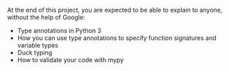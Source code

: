 At the end of this project, you are expected to be able to explain to anyone, without the help of Google:

-   Type annotations in Python 3
-   How you can use type annotations to specify function signatures and variable types
-   Duck typing
-   How to validate your code with mypy

